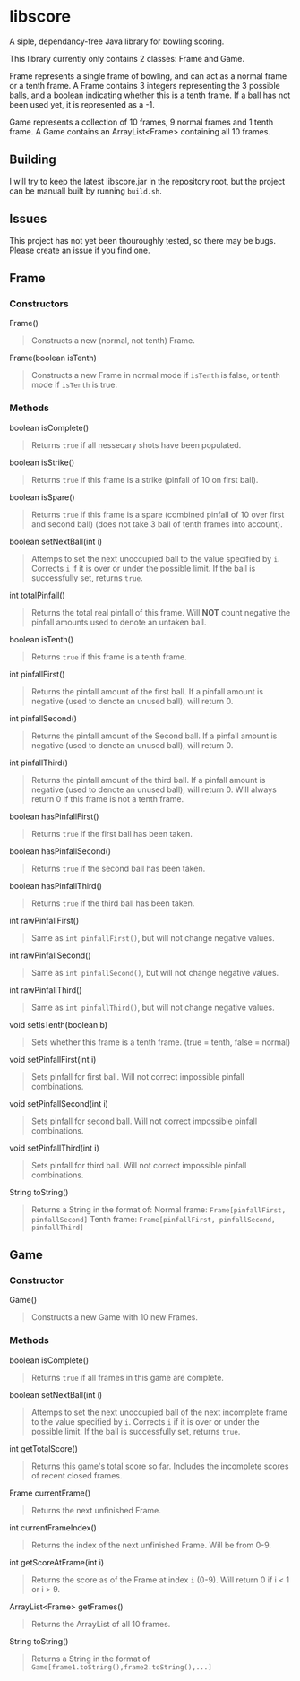 # libscore

A siple, dependancy-free Java library for bowling scoring.

This library currently only contains 2 classes: Frame and Game. 

Frame represents a single frame of bowling, and can act as a normal frame or a tenth frame.
A Frame contains 3 integers representing the 3 possible balls, and a boolean indicating whether this is a tenth frame.
If a ball has not been used yet, it is represented as a -1.

Game represents a collection of 10 frames, 9 normal frames and 1 tenth frame.
A Game contains an ArrayList\<Frame\> containing all 10 frames.

## Building

I will try to keep the latest libscore.jar in the repository root, but the project can be manuall built by running `build.sh`.

## Issues

This project has not yet been thouroughly tested, so there may be bugs. Please create an issue if you find one.

## Frame 

### Constructors

Frame()
> Constructs a new (normal, not tenth) Frame.

Frame(boolean isTenth)
> Constructs a new Frame in normal mode if `isTenth` is false, or tenth mode if `isTenth` is true.

### Methods

boolean isComplete()
> Returns `true` if all nessecary shots have been populated.

boolean isStrike()
> Returns `true` if this frame is a strike (pinfall of 10 on first ball).

boolean isSpare()
> Returns `true` if this frame is a spare (combined pinfall of 10 over first and second ball) (does not take 3 ball of tenth frames into account).

boolean setNextBall(int i)
> Attemps to set the next unoccupied ball to the value specified by `i`. Corrects `i` if it is over or under the possible limit.
> If the ball is successfully set, returns `true`.

int totalPinfall()
> Returns the total real pinfall of this frame. Will **NOT** count negative the pinfall amounts used to denote an untaken ball.

boolean isTenth()
> Returns `true` if this frame is a tenth frame.

int pinfallFirst()
> Returns the pinfall amount of the first ball. If a pinfall amount is negative (used to denote an unused ball), will return 0.

int pinfallSecond()
> Returns the pinfall amount of the Second ball. If a pinfall amount is negative (used to denote an unused ball), will return 0.

int pinfallThird()
> Returns the pinfall amount of the third ball. If a pinfall amount is negative (used to denote an unused ball), will return 0.
> Will always return 0 if this frame is not a tenth frame.

boolean hasPinfallFirst()
> Returns `true` if the first ball has been taken.

boolean hasPinfallSecond()
> Returns `true` if the second ball has been taken.

boolean hasPinfallThird()
> Returns `true` if the third ball has been taken.

int rawPinfallFirst()
> Same as `int pinfallFirst()`, but will not change negative values.

int rawPinfallSecond()
> Same as `int pinfallSecond()`, but will not change negative values.

int rawPinfallThird()
> Same as `int pinfallThird()`, but will not change negative values.

void setIsTenth(boolean b)
> Sets whether this frame is a tenth frame. (true = tenth, false = normal)

void setPinfallFirst(int i)
> Sets pinfall for first ball. Will not correct impossible pinfall combinations.

void setPinfallSecond(int i)
> Sets pinfall for second ball. Will not correct impossible pinfall combinations.

void setPinfallThird(int i)
> Sets pinfall for third ball. Will not correct impossible pinfall combinations.

String toString()
> Returns a String in the format of: 
> Normal frame: `Frame[pinfallFirst, pinfallSecond]`
> Tenth frame: `Frame[pinfallFirst, pinfallSecond, pinfallThird]`

## Game

### Constructor

Game()
> Constructs a new Game with 10 new Frames.

### Methods

 boolean isComplete()
> Returns `true` if all frames in this game are complete.

boolean setNextBall(int i)
> Attemps to set the next unoccupied ball of the next incomplete frame to the value specified by `i`. Corrects `i` if it is over or under the possible limit.
> If the ball is successfully set, returns `true`.

int getTotalScore()
> Returns this game's total score so far.
> Includes the incomplete scores of recent closed frames.

Frame currentFrame()
> Returns the next unfinished Frame.

int currentFrameIndex()
> Returns the index of the next unfinished Frame. Will be from 0-9.

int getScoreAtFrame(int i)
> Returns the score as of the Frame at index `i` (0-9).
> Will return 0 if i < 1 or i > 9.

ArrayList\<Frame\> getFrames()
> Returns the ArrayList of all 10 frames.

String toString()
> Returns a String in the format of `Game[frame1.toString(),frame2.toString(),...]`
